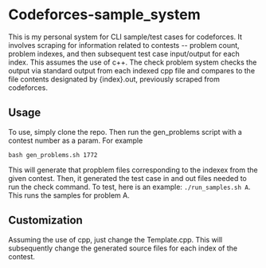 # Codeforces-sample_system

This is my personal system for CLI sample/test cases for codeforces. It involves scraping for information related to contests -- problem count, problem indexes, and then subsequent test case input/output for each index. This assumes the use of c++. The check problem system checks the output via standard output from each indexed cpp file and compares to the file contents designated by {index}.out, previously scraped from codeforces.

## Usage

To use, simply clone the repo. Then run the gen_problems script with a contest number as a param. For example

`bash gen_problems.sh 1772`

This will generate that propblem files corresponding to the indexex from the given contest. Then, it generated the test case in and out files needed to run the check command. To test, here is an example: `./run_samples.sh A`. This runs the samples for problem A.

## Customization

Assuming the use of cpp, just change the Template.cpp. This will subsequently change the generated source files for each index of the contest.
